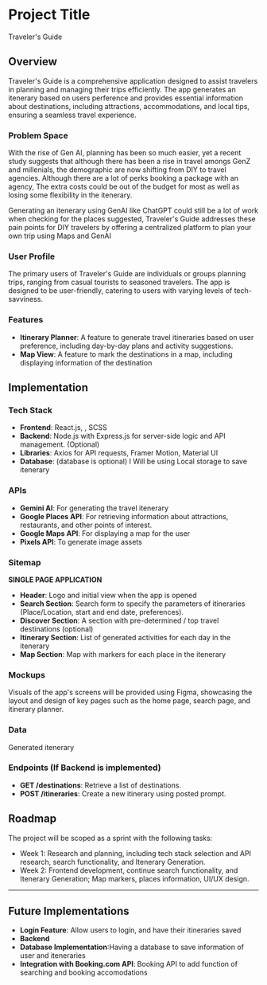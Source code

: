 # Project Title
Traveler's Guide
## Overview

Traveler's Guide is a comprehensive application designed to assist travelers in planning and managing their trips efficiently. The app generates an itenerary based on users perference and provides essential information about destinations, including attractions, accommodations, and local tips, ensuring a seamless travel experience.

### Problem Space

With the rise of Gen AI, planning has been so much easier, yet a recent study suggests that although there has been a rise in travel amongs GenZ and millenials, the demographic are now shifting from DIY to travel agencies. Although there are a lot of perks booking a package with an agency, The extra costs could be out of the budget for most as well as losing some flexibility in the itenerary.

Generating an itenerary using GenAI like ChatGPT could still be a lot of work when checking for the places suggested, Traveler's Guide addresses these pain points for DIY travelers by offering a centralized platform to plan your own trip using Maps and GenAI

### User Profile

The primary users of Traveler's Guide are individuals or groups planning trips, ranging from casual tourists to seasoned travelers. The app is designed to be user-friendly, catering to users with varying levels of tech-savviness. 

### Features

- **Itinerary Planner**: A feature to generate travel itineraries based on user preference, including day-by-day plans and activity suggestions.
- **Map View**: A feature to mark the destinations in a map, including displaying information of the destination

## Implementation

### Tech Stack

- **Frontend**: React.js, , SCSS
- **Backend**: Node.js with Express.js for server-side logic and API management. (Optional)
- **Libraries**: Axios for API requests, Framer Motion, Material UI
- **Database**: (database is optional) I Will be using Local storage to save itenerary

### APIs
- **Gemini AI**: For generating the travel itenerary
- **Google Places API**: For retrieving information about attractions, restaurants, and other points of interest.
- **Google Maps API**: For displaying a map for the user
- **Pixels API**: To generate image assets

### Sitemap

**SINGLE PAGE APPLICATION**
- **Header**: Logo and initial view when the app is opened
- **Search Section**: Search form to specify the parameters of itineraries (Place/Location, start and end date, preferences).
- **Discover Section**: A section with pre-determined / top travel destinations (optional)
- **Itinerary Section**: List of generated activities for each day in the itenerary
- **Map Section**: Map with markers for each place in the itenerary

### Mockups

Visuals of the app's screens will be provided using Figma, showcasing the layout and design of key pages such as the home page, search page, and itinerary planner.

### Data

Generated itenerary

### Endpoints (If Backend is implemented)

- **GET /destinations**: Retrieve a list of destinations.
- **POST /itineraries**: Create a new itinerary using posted prompt.

## Roadmap

The project will be scoped as a sprint with the following tasks:
- Week 1: Research and planning, including tech stack selection and API research, search functionality, and Itenerary Generation.
- Week 2: Frontend development, continue search functionality, and Itenerary Generation; Map markers, places information, UI/UX design.

---

## Future Implementations

- **Login Feature**: Allow users to login, and have their itineraries saved
- **Backend**
- **Database Implementation**:Having a database to save information of user and iteneraries
- **Integration with Booking.com API**: Booking API to add function of searching and booking accomodations

